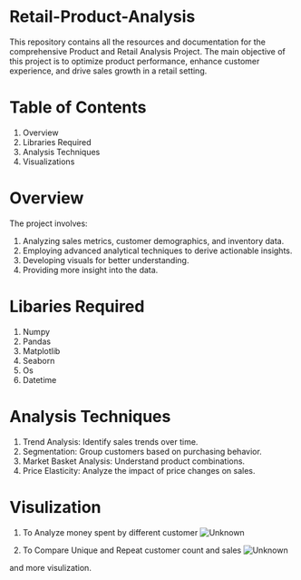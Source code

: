 # Retail-Product-Analysis

This repository contains all the resources and documentation for the comprehensive Product and Retail Analysis Project. The main objective of this project is to optimize product performance, enhance customer experience, and drive sales growth in a retail setting.

# Table of Contents
1. Overview
2. Libraries Required
3. Analysis Techniques
4. Visualizations

# Overview
The project involves:

1. Analyzing sales metrics, customer demographics, and inventory data.
2. Employing advanced analytical techniques to derive actionable insights.
3. Developing visuals for better understanding.
4. Providing more insight into the data.

# Libaries Required

1. Numpy
2. Pandas
3. Matplotlib
4. Seaborn
5. Os
6. Datetime

# Analysis Techniques

1. Trend Analysis: Identify sales trends over time.
2. Segmentation: Group customers based on purchasing behavior.
3. Market Basket Analysis: Understand product combinations.
4. Price Elasticity: Analyze the impact of price changes on sales.

# Visulization

1. To Analyze money spent by different customer
![Unknown](https://github.com/adi1602/Retail-Product-Analysis/assets/141030990/e9d2aaf0-5abf-4867-acea-7f71ffcf3f4b)

2. To Compare Unique and Repeat customer count and sales
![Unknown](https://github.com/adi1602/Retail-Product-Analysis/assets/141030990/dde09b27-ec0f-4416-9b3f-fa58be01cdd3)

and more visulization.






